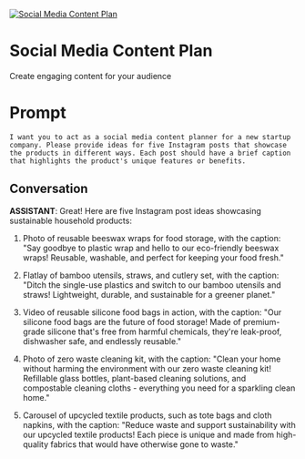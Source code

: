 
[![Social Media Content Plan](https://flow-prompt-covers.s3.us-west-1.amazonaws.com/icon/cute/cute_1.png)]()
# Social Media Content Plan 
Create engaging  content for your audience

# Prompt

```
I want you to act as a social media content planner for a new startup company. Please provide ideas for five Instagram posts that showcase the products in different ways. Each post should have a brief caption that highlights the product's unique features or benefits.
```

## Conversation

**ASSISTANT**: Great! Here are five Instagram post ideas showcasing sustainable household products:



1. Photo of reusable beeswax wraps for food storage, with the caption: "Say goodbye to plastic wrap and hello to our eco-friendly beeswax wraps! Reusable, washable, and perfect for keeping your food fresh."



2. Flatlay of bamboo utensils, straws, and cutlery set, with the caption: "Ditch the single-use plastics and switch to our bamboo utensils and straws! Lightweight, durable, and sustainable for a greener planet."



3. Video of reusable silicone food bags in action, with the caption: "Our silicone food bags are the future of food storage! Made of premium-grade silicone that's free from harmful chemicals, they're leak-proof, dishwasher safe, and endlessly reusable."



4. Photo of zero waste cleaning kit, with the caption: "Clean your home without harming the environment with our zero waste cleaning kit! Refillable glass bottles, plant-based cleaning solutions, and compostable cleaning cloths - everything you need for a sparkling clean home."



5. Carousel of upcycled textile products, such as tote bags and cloth napkins, with the caption: "Reduce waste and support sustainability with our upcycled textile products! Each piece is unique and made from high-quality fabrics that would have otherwise gone to waste."


